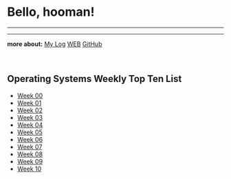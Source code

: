 # Bello, hooman!
---
---
**more about:**
[My Log](TXT/mylog.txt)
[WEB](https://saridss.github.io/os202/)
[GitHub](https://github.com/saridss/os202/)

<br>

## Operating Systems Weekly Top Ten List
* [Week 00](W00/)
* [Week 01](W01/)
* [Week 02](W02/)
* [Week 03](W03/)
* [Week 04](W04/)
* [Week 05](W05/)
* [Week 06](W06/)
* [Week 07](W07/)
* [Week 08](W08/)
* [Week 09](W09/)
* [Week 10](W10/)
